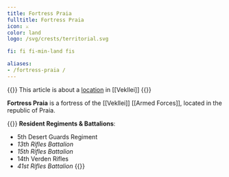 ```yaml
---
title: Fortress Praia
fulltitle: Fortress Praia
icon: ⚔️
color: land
logo: /svg/crests/territorial.svg

fi: fi fi-min-land fis

aliases:
- /fortress-praia /
---
```

{{<note series>}}
 This article is about a [location](/factbook/landscape/places) in [[Vekllei]]
{{</note>}}

**Fortress Praia** is a fortress of the [[Vekllei]] [[Armed Forces]], located in the republic of Praia.

{{<note table>}}
**Resident Regiments & Battalions**:

* 5th Desert Guards Regiment
* *13th Rifles Battalion*
* *15th Rifles Battalion*
* 14th Verden Rifles
* *41st Rifles Battalion*
{{</note>}}